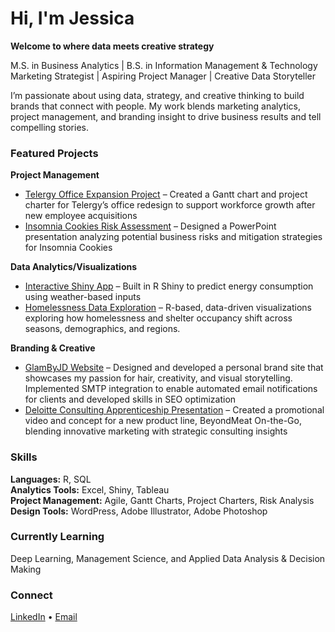 # Hi, I'm Jessica  
**Welcome to where data meets creative strategy**

M.S. in Business Analytics | B.S. in Information Management & Technology  
Marketing Strategist | Aspiring Project Manager | Creative Data Storyteller

I’m passionate about using data, strategy, and creative thinking to build brands that connect with people. My work blends marketing analytics, project management, and branding insight to drive business results and tell compelling stories.

### Featured Projects

**Project Management**  
- [Telergy Office Expansion Project](https://sumailsyr-my.sharepoint.com/:u:/r/personal/jsaimunm_syr_edu/Documents/Documents/Github%20JAimunmondion/Telergy_Project_GanttChart_JessicaAimunmondion.mpp?csf=1&web=1&e=7HUy4Q) – Created a Gantt chart and project charter for Telergy’s office redesign to support workforce growth after new employee acquisitions  
- [Insomnia Cookies Risk Assessment](https://sumailsyr-my.sharepoint.com/:p:/r/personal/jsaimunm_syr_edu/_layouts/15/Doc.aspx?sourcedoc=%7BB2C17305-90A0-42E1-8B83-5FA525A386DA%7D&file=Insomnia_RiskAnalysisProject_JessicaAimunmondion.pptx&action=edit&mobileredirect=true&DefaultItemOpen=1) – Designed a PowerPoint presentation analyzing potential business risks and mitigation strategies for Insomnia Cookies  

**Data Analytics/Visualizations**  
- [Interactive Shiny App](https://jessicaa.shinyapps.io/shinyfinal/) – Built in R Shiny to predict energy consumption using weather-based inputs
- [Homelessness Data Exploration]([https://jessicaa.shinyapps.io/shinyfinal/](https://sumailsyr-my.sharepoint.com/:w:/r/personal/jsaimunm_syr_edu/Documents/Homlessness_DataExploration_Project_JessicaAimunmondion.docx?d=w632ccb9c4a3c49618b6a9b150344041e&csf=1&web=1&e=zD1bcd)) – R-based, data-driven visualizations exploring how homelessness and shelter occupancy shift across seasons, demographics, and regions.
  
**Branding & Creative**  
- [GlamByJD Website](https://glambyjd.com/) – Designed and developed a personal brand site that showcases my passion for hair, creativity, and visual storytelling. Implemented SMTP integration to enable automated email notifications for clients and developed skills in SEO optimization  
- [Deloitte Consulting Apprenticeship Presentation](https://sumailsyr-my.sharepoint.com/:p:/r/personal/snresnic_syr_edu/Documents/Beyond%20Meat%20DCAP.pptx?d=w52c73974f3b14de98ffd9e7cd92254a2&csf=1&web=1&e=SR1WIU) – Created a promotional video and concept for a new product line, BeyondMeat On-the-Go, blending innovative marketing with strategic consulting insights  

### Skills  
**Languages:** R, SQL  
**Analytics Tools:** Excel, Shiny, Tableau  
**Project Management:** Agile, Gantt Charts, Project Charters, Risk Analysis  
**Design Tools:** WordPress, Adobe Illustrator, Adobe Photoshop  

### Currently Learning  
Deep Learning, Management Science, and Applied Data Analysis & Decision Making  

### Connect  
[LinkedIn](https://www.linkedin.com/in/jessicaaimunmondion/) • [Email](mailto:jsaimunm@syr.edu)

